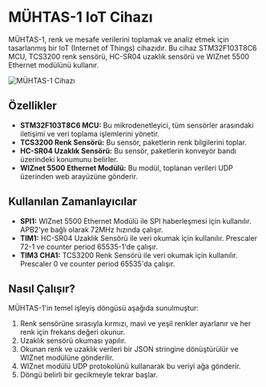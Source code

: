 # MÜHTAS-1 IoT Cihazı
MÜHTAS-1, renk ve mesafe verilerini toplamak ve analiz etmek için tasarlanmış bir IoT (Internet of Things) cihazıdır. Bu cihaz STM32F103T8C6 MCU, TCS3200 renk sensörü, HC-SR04 uzaklık sensörü ve WIZnet 5500 Ethernet modülünü kullanır.

![MÜHTAS-1 Cihazı](muhtas1-device-image-link)

## Özellikler
* **STM32F103T8C6 MCU:** Bu mikrodenetleyici, tüm sensörler arasındaki iletişimi ve veri toplama işlemlerini yönetir.
* **TCS3200 Renk Sensörü:** Bu sensör, paketlerin renk bilgilerini toplar.
* **HC-SR04 Uzaklık Sensörü:** Bu sensör, paketlerin konveyör bandı üzerindeki konumunu belirler.
* **WIZnet 5500 Ethernet Modülü:** Bu modül, toplanan verileri UDP üzerinden web arayüzüne gönderir.

## Kullanılan Zamanlayıcılar
* **SPI1:** WIZnet 5500 Ethernet Modülü ile SPI haberleşmesi için kullanılır. APB2'ye bağlı olarak 72MHz hızında çalışır.
* **TIM1:** HC-SR04 Uzaklık Sensörü ile veri okumak için kullanılır. Prescaler 72-1 ve counter period 65535-1'de çalışır.
* **TIM3 CHA1:** TCS3200 Renk Sensörü ile veri okumak için kullanılır. Prescaler 0 ve counter period 65535'da çalışır.

## Nasıl Çalışır?
MÜHTAS-1'in temel işleyiş döngüsü aşağıda sunulmuştur:

1. Renk sensörüne sırasıyla kırmızı, mavi ve yeşil renkler ayarlanır ve her renk için frekans değeri okunur.
2. Uzaklık sensörü okuması yapılır.
3. Okunan renk ve uzaklık verileri bir JSON stringine dönüştürülür ve WIZnet modülüne gönderilir.
4. WIZnet modülü UDP protokolünü kullanarak bu veriyi ağa gönderir.
5. Döngü belirli bir gecikmeyle tekrar başlar.
